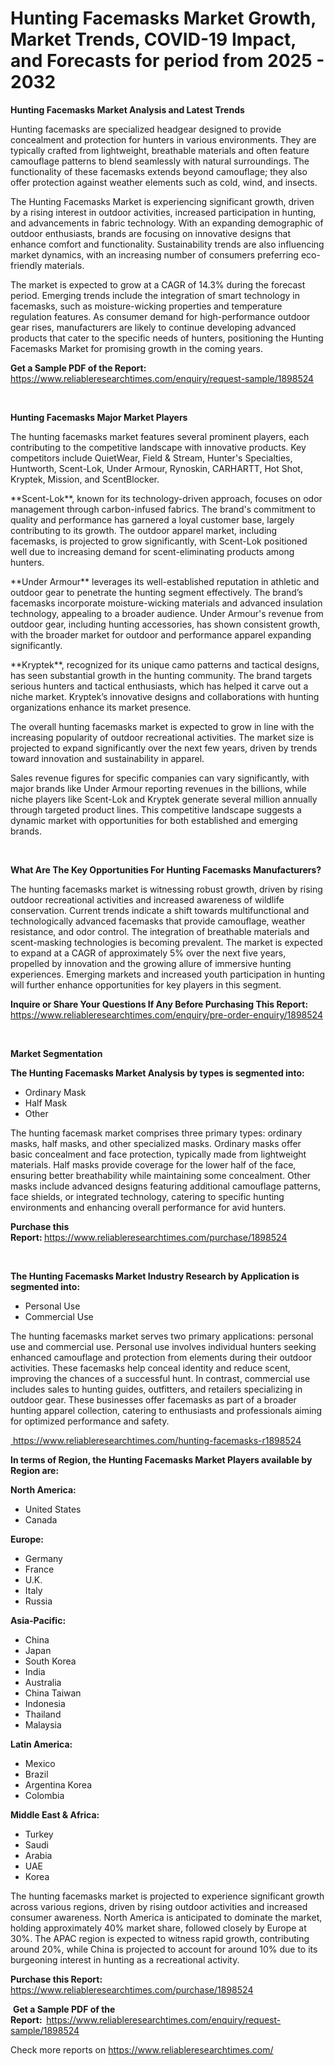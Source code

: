 <p><h1>Hunting Facemasks Market Growth, Market Trends, COVID-19 Impact, and Forecasts for period from 2025 - 2032</h1></p><p><strong>Hunting Facemasks Market Analysis and Latest Trends</strong></p>
<p><p>Hunting facemasks are specialized headgear designed to provide concealment and protection for hunters in various environments. They are typically crafted from lightweight, breathable materials and often feature camouflage patterns to blend seamlessly with natural surroundings. The functionality of these facemasks extends beyond camouflage; they also offer protection against weather elements such as cold, wind, and insects.</p><p>The Hunting Facemasks Market is experiencing significant growth, driven by a rising interest in outdoor activities, increased participation in hunting, and advancements in fabric technology. With an expanding demographic of outdoor enthusiasts, brands are focusing on innovative designs that enhance comfort and functionality. Sustainability trends are also influencing market dynamics, with an increasing number of consumers preferring eco-friendly materials.</p><p>The market is expected to grow at a CAGR of 14.3% during the forecast period. Emerging trends include the integration of smart technology in facemasks, such as moisture-wicking properties and temperature regulation features. As consumer demand for high-performance outdoor gear rises, manufacturers are likely to continue developing advanced products that cater to the specific needs of hunters, positioning the Hunting Facemasks Market for promising growth in the coming years.</p></p>
<p><strong>Get a Sample PDF of the Report:&nbsp;</strong> <a href="https://www.reliableresearchtimes.com/enquiry/request-sample/1898524?utm_campaign=2646&utm_medium=2&utm_source=Github&utm_content=ia&utm_term=04042025&utm_id=hunting-facemasks">https://www.reliableresearchtimes.com/enquiry/request-sample/1898524</a></p>
<p>&nbsp;</p>
<p><strong>Hunting Facemasks Major Market Players</strong></p>
<p><p>The hunting facemasks market features several prominent players, each contributing to the competitive landscape with innovative products. Key competitors include QuietWear, Field & Stream, Hunter's Specialties, Huntworth, Scent-Lok, Under Armour, Rynoskin, CARHARTT, Hot Shot, Kryptek, Mission, and ScentBlocker.</p><p>**Scent-Lok**, known for its technology-driven approach, focuses on odor management through carbon-infused fabrics. The brand's commitment to quality and performance has garnered a loyal customer base, largely contributing to its growth. The outdoor apparel market, including facemasks, is projected to grow significantly, with Scent-Lok positioned well due to increasing demand for scent-eliminating products among hunters.</p><p>**Under Armour** leverages its well-established reputation in athletic and outdoor gear to penetrate the hunting segment effectively. The brand’s facemasks incorporate moisture-wicking materials and advanced insulation technology, appealing to a broader audience. Under Armour's revenue from outdoor gear, including hunting accessories, has shown consistent growth, with the broader market for outdoor and performance apparel expanding significantly.</p><p>**Kryptek**, recognized for its unique camo patterns and tactical designs, has seen substantial growth in the hunting community. The brand targets serious hunters and tactical enthusiasts, which has helped it carve out a niche market. Kryptek’s innovative designs and collaborations with hunting organizations enhance its market presence.</p><p>The overall hunting facemasks market is expected to grow in line with the increasing popularity of outdoor recreational activities. The market size is projected to expand significantly over the next few years, driven by trends toward innovation and sustainability in apparel.</p><p>Sales revenue figures for specific companies can vary significantly, with major brands like Under Armour reporting revenues in the billions, while niche players like Scent-Lok and Kryptek generate several million annually through targeted product lines. This competitive landscape suggests a dynamic market with opportunities for both established and emerging brands.</p></p>
<p>&nbsp;</p>
<p><strong>What Are The Key Opportunities For Hunting Facemasks Manufacturers?</strong></p>
<p><p>The hunting facemasks market is witnessing robust growth, driven by rising outdoor recreational activities and increased awareness of wildlife conservation. Current trends indicate a shift towards multifunctional and technologically advanced facemasks that provide camouflage, weather resistance, and odor control. The integration of breathable materials and scent-masking technologies is becoming prevalent. The market is expected to expand at a CAGR of approximately 5% over the next five years, propelled by innovation and the growing allure of immersive hunting experiences. Emerging markets and increased youth participation in hunting will further enhance opportunities for key players in this segment.</p></p>
<p><strong>Inquire or Share Your Questions If Any Before Purchasing This Report:</strong> <a href="https://www.reliableresearchtimes.com/enquiry/pre-order-enquiry/1898524?utm_campaign=2646&utm_medium=2&utm_source=Github&utm_content=ia&utm_term=04042025&utm_id=hunting-facemasks">https://www.reliableresearchtimes.com/enquiry/pre-order-enquiry/1898524</a></p>
<p>&nbsp;</p>
<p><strong>Market Segmentation</strong></p>
<p><strong>The Hunting Facemasks Market Analysis by types is segmented into:</strong></p>
<p><ul><li>Ordinary Mask</li><li>Half Mask</li><li>Other</li></ul></p>
<p><p>The hunting facemask market comprises three primary types: ordinary masks, half masks, and other specialized masks. Ordinary masks offer basic concealment and face protection, typically made from lightweight materials. Half masks provide coverage for the lower half of the face, ensuring better breathability while maintaining some concealment. Other masks include advanced designs featuring additional camouflage patterns, face shields, or integrated technology, catering to specific hunting environments and enhancing overall performance for avid hunters.</p></p>
<p><strong>Purchase this Report:&nbsp;</strong><a href="https://www.reliableresearchtimes.com/purchase/1898524?utm_campaign=2646&utm_medium=2&utm_source=Github&utm_content=ia&utm_term=04042025&utm_id=hunting-facemasks">https://www.reliableresearchtimes.com/purchase/1898524</a></p>
<p>&nbsp;</p>
<p><strong>The Hunting Facemasks Market Industry Research by Application is segmented into:</strong></p>
<p><ul><li>Personal Use</li><li>Commercial Use</li></ul></p>
<p><p>The hunting facemasks market serves two primary applications: personal use and commercial use. Personal use involves individual hunters seeking enhanced camouflage and protection from elements during their outdoor activities. These facemasks help conceal identity and reduce scent, improving the chances of a successful hunt. In contrast, commercial use includes sales to hunting guides, outfitters, and retailers specializing in outdoor gear. These businesses offer facemasks as part of a broader hunting apparel collection, catering to enthusiasts and professionals aiming for optimized performance and safety.</p></p>
<p><a href="https://www.reliableresearchtimes.com/hunting-facemasks-r1898524?utm_campaign=2646&utm_medium=2&utm_source=Github&utm_content=ia&utm_term=04042025&utm_id=hunting-facemasks">&nbsp;https://www.reliableresearchtimes.com/hunting-facemasks-r1898524</a></p>
<p><strong>In terms of Region, the Hunting Facemasks Market Players available by Region are:</strong></p>
<p>
    <p> <strong> North America: </strong>
        <ul>
            <li>United States</li>
            <li>Canada</li>
        </ul>
        </p> 
    <p> <strong> Europe: </strong>
        <ul>
            <li>Germany</li>
            <li>France</li>
            <li>U.K.</li>
            <li>Italy</li>
            <li>Russia</li>
        </ul>
        </p> 
    <p> <strong> Asia-Pacific: </strong>
        <ul>
            <li>China</li>
            <li>Japan</li>
            <li>South Korea</li>
            <li>India</li>
            <li>Australia</li>
            <li>China Taiwan</li>
            <li>Indonesia</li>
            <li>Thailand</li>
            <li>Malaysia</li>
        </ul>
        </p> 
    <p> <strong> Latin America: </strong>
        <ul>
            <li>Mexico</li>
            <li>Brazil</li>
            <li>Argentina Korea</li>
            <li>Colombia</li>
        </ul>
        </p> 
    <p> <strong> Middle East & Africa: </strong>
        <ul>
            <li>Turkey</li>
            <li>Saudi</li>
            <li>Arabia</li>
            <li>UAE</li>
            <li>Korea</li>
        </ul>
    </p>
    </p>
<p><p>The hunting facemasks market is projected to experience significant growth across various regions, driven by rising outdoor activities and increased consumer awareness. North America is anticipated to dominate the market, holding approximately 40% market share, followed closely by Europe at 30%. The APAC region is expected to witness rapid growth, contributing around 20%, while China is projected to account for around 10% due to its burgeoning interest in hunting as a recreational activity.</p></p>
<p><strong>Purchase this Report: </strong><a href="https://www.reliableresearchtimes.com/purchase/1898524?utm_campaign=2646&utm_medium=2&utm_source=Github&utm_content=ia&utm_term=04042025&utm_id=hunting-facemasks">https://www.reliableresearchtimes.com/purchase/1898524</a></p>
<p>&nbsp;<strong>Get a Sample PDF of the Report:&nbsp;&nbsp;</strong><a href="https://www.reliableresearchtimes.com/enquiry/request-sample/1898524?utm_campaign=2646&utm_medium=2&utm_source=Github&utm_content=ia&utm_term=04042025&utm_id=hunting-facemasks">https://www.reliableresearchtimes.com/enquiry/request-sample/1898524</a></p>
<p><strong></strong></p>
<p>Check more reports on <a href="https://www.reliableresearchtimes.com/?utm_campaign=2646&utm_medium=2&utm_source=Github&utm_content=ia&utm_term=04042025&utm_id=hunting-facemasks">https://www.reliableresearchtimes.com/</a></p>